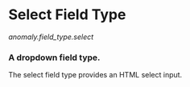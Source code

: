 # Select Field Type

*anomaly.field_type.select*

### A dropdown field type.

The select field type provides an HTML select input.
